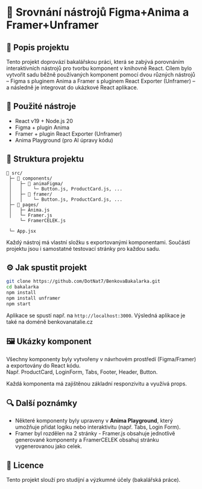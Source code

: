 # 🧩 Srovnání nástrojů Figma+Anima a Framer+Unframer

## 📌 Popis projektu
Tento projekt doprovází bakalářskou práci, která se zabývá porovnáním interaktivních nástrojů pro tvorbu komponent v knihovně React. 
Cílem bylo vytvořit sadu běžně používaných komponent pomocí dvou různých nástrojů – Figma s pluginem Anima a Framer s pluginem React Exporter (Unframer) – 
a následně je integrovat do ukázkové React aplikace.

## 🧪 Použité nástroje
- React v19 + Node.js 20
- Figma + plugin Anima
- Framer + plugin React Exporter (Unframer)
- Anima Playground (pro AI úpravy kódu)

## 🧱 Struktura projektu

```
📁 src/
 ├─ 📁 components/
 │   ├─ 📁 animaFigma/
 │   │    └─ Button.js, ProductCard.js, ...
 │   ├─ 📁 framer/
 │   │    └─ Button.js, ProductCard.js, ...
 ├─ 📁 pages/
 │   ├─ Anima.js
 │   └─ Framer.js
     └─ FramerCELEK.js

 └─ App.jsx
```

Každý nástroj má vlastní složku s exportovanými komponentami. Součástí projektu jsou i samostatné testovací stránky pro každou sadu.

## ⚙️ Jak spustit projekt

```bash
git clone https://github.com/DotNat7/BenkovaBakalarka.git
cd bakalarka
npm install
npm install unframer
npm start
```

Aplikace se spustí např. na `http://localhost:3000`. 
Výsledná aplikace je také na doméně benkovanatalie.cz

## 🖼️ Ukázky komponent
Všechny komponenty byly vytvořeny v návrhovém prostředí (Figma/Framer) a exportovány do React kódu.  
Např. ProductCard, LoginForm, Tabs, Footer, Header, Button.

Každá komponenta má zajištěnou základní responzivitu a využívá props.

## 🔍 Další poznámky
- Některé komponenty byly upraveny v **Anima Playground**, který umožňuje přidat logiku nebo interaktivitu (např. Tabs, Login Form).
- Framer byl rozdělen na 2 stránky - Framer.js obsahuje jednotlivě generované komponenty a FramerCELEK obsahuj stránku vygenerovanou jako celek.

## 📄 Licence
Tento projekt slouží pro studijní a výzkumné účely (bakalářská práce).

